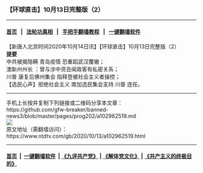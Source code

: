 ### 【环球直击】10月13日完整版（2）
------------------------

#### [首页](https://github.com/gfw-breaker/banned-news3/blob/master/README.md) &nbsp;&nbsp;|&nbsp;&nbsp; [法轮功真相](https://github.com/begood0513/basic/blob/master/README.md)  &nbsp;&nbsp;|&nbsp;&nbsp; [手把手翻墙教程](https://github.com/gfw-breaker/guides/wiki)  &nbsp;&nbsp;|&nbsp;&nbsp; [一键翻墙软件](https://github.com/gfw-breaker/nogfw/blob/master/README.md)  



<div><div class="post_content" itemprop="articleBody">
 <p>
  【新唐人北京时间2020年10月14日讯】【环球直击】10月13日完整版（2）
  <br/>
  <strong>
   提要
  </strong>
  <br/>
  中共被揭隐瞒
  <ok href="https://www.ntdtv.com/gb/青岛疫情.htm">
   青岛疫情
  </ok>
  恐重蹈武汉覆辙；
  <br/>
  <ok href="https://www.ntdtv.com/gb/澳新州州长.htm">
   澳新州州长
  </ok>
  ：曾与涉中资丑闻政客有私密关系；
  <br/>
  <ok href="https://www.ntdtv.com/gb/川普.htm">
   川普
  </ok>
  康复后佛州集会 指拜登被社会主义者操控；
  <br/>
  【选民心声】拒绝社会主义 南加选民集会支持
  <ok href="https://www.ntdtv.com/gb/川普.htm">
   川普
  </ok>
  连任。
 </p>
 <div class="single_ad">
 </div>
</div>
</div>
<hr/>
手机上长按并复制下列链接或二维码分享本文章：<br/>
https://github.com/gfw-breaker/banned-news3/blob/master/pages/prog202/a102962519.md <br/>
<a href='https://github.com/gfw-breaker/banned-news3/blob/master/pages/prog202/a102962519.md'><img src='https://github.com/gfw-breaker/banned-news3/blob/master/pages/prog202/a102962519.md.png'/></a> <br/>
原文地址（需翻墙访问）：https://www.ntdtv.com/gb/2020/10/13/a102962519.html


------------------------
#### [首页](https://github.com/gfw-breaker/banned-news3/blob/master/README.md) &nbsp;|&nbsp; [一键翻墙软件](https://github.com/gfw-breaker/nogfw/blob/master/README.md) &nbsp;| [《九评共产党》](https://github.com/gfw-breaker/9ping.md/blob/master/README.md#九评之一评共产党是什么) | [《解体党文化》](https://github.com/gfw-breaker/jtdwh.md/blob/master/README.md) | [《共产主义的终极目的》](https://github.com/gfw-breaker/gczydzjmd.md/blob/master/README.md)


<img src='http://gfw-breaker.win/banned-news3/pages/prog202/a102962519.md' width='0px' height='0px'/>